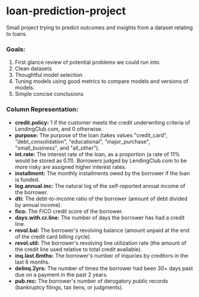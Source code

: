 # loan-prediction-project
Small project trying to predict outcomes and insights from a dataset relating to loans.

### Goals: 

1. First glance review of potential problems we could run into.
2. Clean datasets
3. Thoughtful model selection
4. Tuning models using good metrics to compare models and versions of models.
5. Simple concise conclusions


### Column Representation: 

- **credit.policy:** 1 if the customer meets the credit underwriting criteria of LendingClub.com, and 0 otherwise.
- **purpose:** The purpose of the loan (takes values "credit_card", "debt_consolidation", "educational", "major_purchase", "small_business", and "all_other").
- **int.rate:** The interest rate of the loan, as a proportion (a rate of 11% would be stored as 0.11). Borrowers judged by LendingClub.com to be more risky are assigned higher interest rates.
- **installment:** The monthly installments owed by the borrower if the loan is funded.
- **log.annual.inc:** The natural log of the self-reported annual income of the borrower.
- **dti:** The debt-to-income ratio of the borrower (amount of debt divided by annual income).
- **fico:** The FICO credit score of the borrower.
- **days.with.cr.line:** The number of days the borrower has had a credit line.
- **revol.bal:** The borrower's revolving balance (amount unpaid at the end of the credit card billing cycle).
- **revol.util:** The borrower's revolving line utilization rate (the amount of the credit line used relative to total credit available).
- **inq.last.6mths:** The borrower's number of inquiries by creditors in the last 6 months.
- **delinq.2yrs:** The number of times the borrower had been 30+ days past due on a payment in the past 2 years.
- **pub.rec:** The borrower's number of derogatory public records (bankruptcy filings, tax liens, or judgments).
